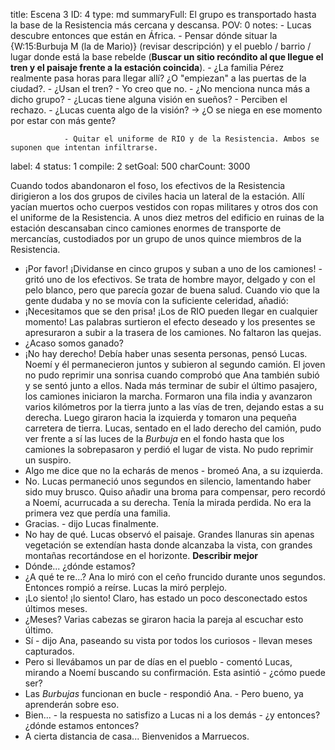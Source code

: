 title:          Escena 3
ID:             4
type:           md
summaryFull:    El grupo es transportado hasta la base de la Resistencia más cercana y descansa.
POV:            0
notes:          - Lucas descubre entonces que están en África.
                - Pensar dónde situar la {W:15:Burbuja M (la de Mario)} (revisar descripción) y el pueblo / barrio / lugar donde está la base rebelde (**Buscar un sitio recóndito al que llegue el tren y el paisaje frente a la estación coincida**).
                - ¿La familia Pérez realmente pasa horas para llegar allí? ¿O "empiezan" a las puertas de la ciudad?.
                - ¿Usan el tren?
                - Yo creo que no.
                - ¿No menciona nunca más a dicho grupo?
                - ¿Lucas tiene alguna visión en sueños?
                - Perciben el rechazo.
                - ¿Lucas cuenta algo de la visión? -> ¿O se niega en ese momento por estar con más gente?
                
                - Quitar el uniforme de RIO y de la Resistencia. Ambos se suponen que intentan infiltrarse.
label:          4
status:         1
compile:        2
setGoal:        500
charCount:      3000


Cuando todos abandonaron el foso, los efectivos de la Resistencia dirigieron a los dos grupos de civiles hacia un lateral de la estación. Allí yacían muertos ocho cuerpos vestidos con ropas militares y otros dos con el uniforme de la Resistencia.
A unos diez metros del edificio en ruinas de la estación descansaban cinco camiones enormes de transporte de mercancías, custodiados por un grupo de unos quince miembros de la Resistencia.
- ¡Por favor! ¡Dividanse en cinco grupos y suban a uno de los camiones! - gritó uno de los efectivos.
Se trata de hombre mayor, delgado y con el pelo blanco, pero que parecía gozar de buena salud. Cuando vio que la gente dudaba y no se movía con la suficiente celeridad, añadió:
- ¡Necesitamos que se den prisa! ¡Los de RIO pueden llegar en cualquier momento!
Las palabras surtieron el efecto deseado y los presentes se apresuraron a subir a la trasera de los camiones. No faltaron las quejas.
- ¿Acaso somos ganado?
- ¡No hay derecho!
Debía haber unas sesenta personas, pensó Lucas. Noemí y él permanecieron juntos y subieron al segundo camión. El joven no pudo reprimir una sonrisa cuando comprobó que Ana también subió y se sentó junto a ellos.
Nada más terminar de subir el último pasajero, los camiones iniciaron la marcha. Formaron una fila india y avanzaron varios kilómetros por la tierra junto a las vías de tren, dejando estas a su derecha. Luego giraron hacia la izquierda y tomaron una pequeña carretera de tierra.
Lucas, sentado en el lado derecho del camión, pudo ver frente a sí las luces de la *Burbuja* en el fondo hasta que los camiones la sobrepasaron y perdió el lugar de vista. No pudo reprimir un suspiro.
- Algo me dice que no la echarás de menos - bromeó Ana, a su izquierda.
- No.
Lucas permaneció unos segundos en silencio, lamentando haber sido muy brusco. Quiso añadir una broma para compensar, pero recordó a Noemí, acurrucada a su derecha. Tenía la mirada perdida.
No era la primera vez que perdía una familia.
- Gracias. - dijo Lucas finalmente.
- No hay de qué.
Lucas observó el paisaje. Grandes llanuras sin apenas vegetación se extendían hasta donde alcanzaba la vista, con grandes montañas recortándose en el horizonte.
**Describir mejor**
- Dónde... ¿dónde estamos?
- ¿A qué te re...?
Ana lo miró con el ceño fruncido durante unos segundos. Entonces rompió a reírse. Lucas la miró perplejo.
- ¡Lo siento! ¡lo siento! Claro, has estado un poco desconectado estos últimos meses.
- ¿Meses?
Varias cabezas se giraron hacia la pareja al escuchar esto último.
- Sí - dijo Ana, paseando su vista por todos los curiosos - llevan meses capturados.
- Pero si llevábamos un par de días en el pueblo - comentó Lucas, mirando a Noemí buscando su confirmación. Esta asintió - ¿cómo puede ser?
- Las *Burbujas* funcionan en bucle - respondió Ana. - Pero bueno, ya aprenderán sobre eso.
- Bien... - la respuesta no satisfizo a Lucas ni a los demás - ¿y entonces? ¿dónde estamos entonces?
- A cierta distancia de casa... Bienvenidos a Marruecos.